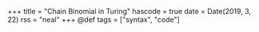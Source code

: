 +++
title = "Chain Binomial in Turing"
hascode = true
date = Date(2019, 3, 22)
rss = "neal"
+++
@def tags = ["syntax", "code"]

